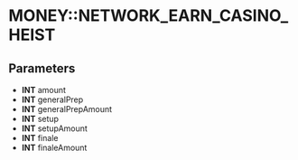# MONEY::NETWORK_EARN_CASINO_HEIST

## Parameters
* **INT** amount
* **INT** generalPrep
* **INT** generalPrepAmount
* **INT** setup
* **INT** setupAmount
* **INT** finale
* **INT** finaleAmount